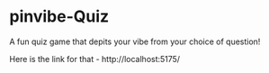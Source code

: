 # pinvibe-Quiz
A fun quiz game that depits your vibe from your choice of question! 

Here is the link for that - 
http://localhost:5175/
